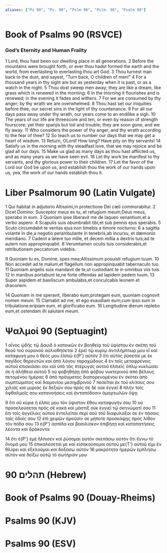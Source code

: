 ```yaml
---
aliases: ["Ps 90", "Ps. 90", "Pslm 90", "Pslm. 90", "Psalm 90"]
---
```



# Book of Psalms 90 (RSVCE)

### God’s Eternity and Human Frailty
1 Lord, thou hast been our dwelling place in all generations.
2 Before the mountains were brought forth, or ever thou hadst formed the earth and the world, from everlasting to everlasting thou art God.
3 Thou turnest man back to the dust, and sayest, “Turn back, O children of men!”
4 For a thousand years in thy sight are but as yesterday when it is past, or as a watch in the night.
5 Thou dost sweep men away; they are like a dream, like grass which is renewed in the morning:
6 in the morning it flourishes and is renewed; in the evening it fades and withers.
7 For we are consumed by thy anger; by thy wrath we are overwhelmed.
8 Thou hast set our iniquities before thee, our secret sins in the light of thy countenance.
9 For all our days pass away under thy wrath, our years come to an endilike a sigh.
10 The years of our life are threescore and ten, or even by reason of strength fourscore; yet their spanjis but toil and trouble; they are soon gone, and we fly away.
11 Who considers the power of thy anger, and thy wrath according to the fear of thee?
12 So teach us to number our days that we may get a heart of wisdom.
13 Return, OLord! How long? Have pity on thy servants!
14 Satisfy us in the morning with thy steadfast love, that we may rejoice and be glad all our days.
15 Make us glad as many days as thou hast afflicted us, and as many years as we have seen evil.
16 Let thy work be manifest to thy servants, and thy glorious power to their children.
17 Let the favor of the Lord our God be upon us, and establish thou the work of our hands upon us, yea, the work of our hands establish thou it.


# Liber Psalmorum 90 (Latin Vulgate)

1 Qui habitat in adjutorio Altissimi,in protectione Dei cæli commorabitur.
2 Dicet Domino: Susceptor meus es tu, et refugium meum;Deus meus, sperabo in eum.
3 Quoniam ipse liberavit me de laqueo venantium,et a verbo aspero.
4 Scapulis suis obumbrabit tibi,et sub pennis ejus sperabis.
5 Scuto circumdabit te veritas ejus:non timebis a timore nocturno;
6 a sagitta volante in die,a negotio perambulante in tenebris,ab incursu, et dæmonio meridiano.
7 Cadent a latere tuo mille, et decem millia a dextris tuis;ad te autem non appropinquabit.
8 Verumtamen oculis tuis considerabis,et retributionem peccatorum videbis.

9 Quoniam tu es, Domine, spes mea;Altissimum posuisti refugium tuum.
10 Non accedet ad te malum,et flagellum non appropinquabit tabernaculo tuo.
11 Quoniam angelis suis mandavit de te,ut custodiant te in omnibus viis tuis.
12 In manibus portabunt te,ne forte offendas ad lapidem pedem tuum.
13 Super aspidem et basiliscum ambulabis,et conculcabis leonem et draconem.

14 Quoniam in me speravit, liberabo eum;protegam eum, quoniam cognovit nomen meum.
15 Clamabit ad me, et ego exaudiam eum;cum ipso sum in tribulatione:eripiam eum, et glorificabo eum.
16 Longitudine dierum replebo eum,et ostendam illi salutare meum.


# Ψαλμοί 90 (Septuagint)

1 αἶνος ᾠδῆς τῷ Δαυιδ ὁ κατοικῶν ἐν βοηθείᾳ τοῦ ὑψίστου ἐν σκέπῃ τοῦ θεοῦ τοῦ οὐρανοῦ αὐλισθήσεται
2 ἐρεῖ τῷ κυρίῳ ἀντιλήμπτωρ μου εἶ καὶ καταφυγή μου ὁ θεός μου ἐλπιῶ ἐ{P'} αὐτόν
3 ὅτι αὐτὸς ῥύσεταί με ἐκ παγίδος θηρευτῶν καὶ ἀπὸ λόγου ταραχώδους
4 ἐν τοῖς μεταφρένοις αὐτοῦ ἐπισκιάσει σοι καὶ ὑπὸ τὰς πτέρυγας αὐτοῦ ἐλπιεῖς ὅπλῳ κυκλώσει σε ἡ ἀλήθεια αὐτοῦ
5 οὐ φοβηθήσῃ ἀπὸ φόβου νυκτερινοῦ ἀπὸ βέλους πετομένου ἡμέρας
6 ἀπὸ πράγματος διαπορευομένου ἐν σκότει ἀπὸ συμπτώματος καὶ δαιμονίου μεσημβρινοῦ
7 πεσεῖται ἐκ τοῦ κλίτους σου χιλιὰς καὶ μυριὰς ἐκ δεξιῶν σου πρὸς σὲ δὲ οὐκ ἐγγιεῖ
8 πλὴν τοῖς ὀφθαλμοῖς σου κατανοήσεις καὶ ἀνταπόδοσιν ἁμαρτωλῶν ὄψῃ

9 ὅτι σύ κύριε ἡ ἐλπίς μου τὸν ὕψιστον ἔθου καταφυγήν σου
10 οὐ προσελεύσεται πρὸς σὲ κακά καὶ μάστιξ οὐκ ἐγγιεῖ τῷ σκηνώματί σου
11 ὅτι τοῖς ἀγγέλοις αὐτοῦ ἐντελεῖται περὶ σοῦ τοῦ διαφυλάξαι σε ἐν πάσαις ταῖς ὁδοῖς σου
12 ἐπὶ χειρῶν ἀροῦσίν σε μήποτε προσκόψῃς πρὸς λίθον τὸν πόδα σου
13 ἐ{P'} ἀσπίδα καὶ βασιλίσκον ἐπιβήσῃ καὶ καταπατήσεις λέοντα καὶ δράκοντα

14 ὅτι ἐ{P'} ἐμὲ ἤλπισεν καὶ ῥύσομαι αὐτόν σκεπάσω αὐτόν ὅτι ἔγνω τὸ ὄνομά μου
15 ἐπικαλέσεταί με καὶ εἰσακούσομαι αὐτοῦ με{T'} αὐτοῦ εἰμι ἐν θλίψει καὶ ἐξελοῦμαι καὶ δοξάσω αὐτόν
16 μακρότητα ἡμερῶν ἐμπλήσω αὐτὸν καὶ δείξω αὐτῷ τὸ σωτήριόν μου


# 90 תהלים (Hebrew)


# Book of Psalms 90 (Douay-Rheims)


# Psalms 90 (KJV)


# Psalms 90 (ESV)

